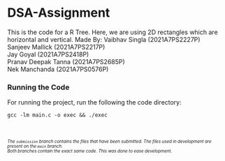 # DSA-Assignment

This is the code for a R Tree. Here, we are using 2D rectangles which are horizontal and vertical.
Made By:
Vaibhav Singla (2021A7PS2227P)<br />
Sanjeev Mallick (2021A7PS2217P)<br />
Jay Goyal (2021A7PS2418P)<br />
Pranav Deepak Tanna (2021A7PS2685P)<br />
Nek Manchanda (2021A7PS0576P)<br />

### Running the Code

For running the project, run the following the code directory:

```shell
gcc -lm main.c -o exec && ./exec
```

<br />
<br />
<sub><sup><i>The <code>submission</code> branch contains the files that have been submitted. The files used in development are present on the <code>main</code> branch.
<br/>Both branches contain the exact same code. This was done to ease development.</i></sup></sub>
